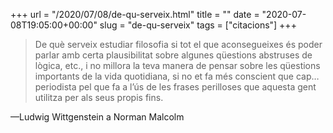 +++
url = "/2020/07/08/de-qu-serveix.html"
title = ""
date = "2020-07-08T19:05:00+00:00"
slug = "de-qu-serveix"
tags = ["citacions"]
+++

> De què serveix estudiar filosofia si tot el que aconsegueixes és poder parlar amb certa plausibilitat sobre algunes qüestions abstruses de lògica, etc., i no millora la teva manera de pensar sobre les qüestions importants de la vida quotidiana, si no et fa més conscient que cap… periodista pel que fa a l’ús de les frases perilloses que aquesta gent utilitza per als seus propis fins.

—Ludwig Wittgenstein a Norman Malcolm
